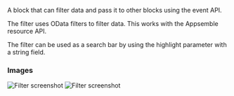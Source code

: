 A block that can filter data and pass it to other blocks using the event API.

The filter uses OData filters to filter data. This works with the Appsemble resource API.

The filter can be used as a search bar by using the highlight parameter with a string field.

### Images

![Filter screenshot](https://gitlab.com/appsemble/appsemble/-/raw/0.30.14-rc.0/config/assets/filter.png)
![Filter screenshot](https://gitlab.com/appsemble/appsemble/-/raw/0.30.14-rc.0/config/assets/filter-search-bar.png)
